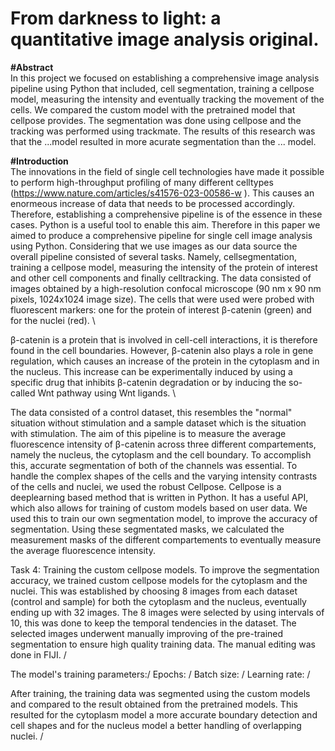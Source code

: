# From darkness to light: a quantitative image analysis original. 

**#Abstract**\
In this project we focused on establishing a comprehensive image analysis pipeline using Python that included, cell segmentation, training a cellpose model, measuring the intensity and eventually tracking the movement of the cells. We compared the custom model with the pretrained model that cellpose provides. The segmentation was done using cellpose and the tracking was performed using trackmate. The results of this research was that the ...model resulted in more acurate segmentation than the ... model. 

**#Introduction**\
The innovations in the field of single cell technologies have made it possible to perform high-throughput profiling of many different celltypes (https://www.nature.com/articles/s41576-023-00586-w ). This causes an enormeous increase of data that needs to be processed accordingly. Therefore, establishing a comprehensive pipeline is of the essence in these cases. Python is a useful tool to enable this aim. Therefore in this paper we aimed to produce a comprehensive pipeline for single cell image analysis using Python. Considering that we use images as our data source the overall pipeline consisted of several tasks. Namely, cellsegmentation, training a cellpose model, measuring the intensity of the protein of interest and other cell components and finally celltracking. The data consisted of images obtained by a high-resolution confocal microscope (90 nm x 90 nm pixels, 1024x1024 image size). The cells that were used were probed with fluorescent markers: one for the protein of interest β-catenin (green) and for the nuclei (red). \

β-catenin is a protein that is involved in cell-cell interactions, it is therefore found in the cell boundaries. However, β-catenin also plays a role in gene regulation, which causes an increase of the protein in the cytoplasm and in the nucleus. This increase can be experimentally induced by using a specific drug that inhibits β-catenin degradation or by inducing the so-called Wnt pathway using Wnt ligands. \

The data consisted of a control dataset, this resembles the "normal" situation without stimulation and a sample dataset which is the situation with stimulation. The aim of this pipeline is to measure the average fluorescence intensity of β-catenin across three different compartements, namely the nucleus, the cytoplasm and the cell boundary. To accomplish this, accurate segmentation of both of the channels was essential. To handle the complex shapes of the cells and the varying intensity contrasts of the cells and nuclei, we used the robust Cellpose. Cellpose is a deeplearning based method that is written in Python. It has a useful API, which also allows for training of custom models based on user data. We used this to train our own segmentation model, to improve the accuracy of segmentation. Using these segmentated masks, we calculated the measurement masks of the different compartements to eventually measure the average fluorescence intensity. 



Task 4: Training the custom cellpose models. 
To improve the segmentation accuracy, we trained custom cellpose models for the cytoplasm and the nuclei. This was established by choosing 8 images from each dataset (control and sample) for both the cytoplasm and the nucleus, eventually ending up with 32 images. The 8 images were selected by using intervals of 10, this was done to keep the temporal tendencies in the dataset. The selected images  underwent manually improving of the pre-trained segmentation to ensure high quality training data. The manual editing was done in FIJI. /

The model's training parameters:/
Epochs: /
Batch size: /
Learning rate: /

After training, the training data was segmented using the custom models and compared to the result obtained from the pretrained models. This resulted for the cytoplasm model a more accurate boundary detection and cell shapes and for the nucleus model a better handling of overlapping nuclei. /













